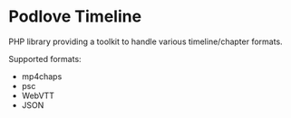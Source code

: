 # Podlove Timeline

PHP library providing a toolkit to handle various timeline/chapter formats.

Supported formats:

- mp4chaps
- psc
- WebVTT
- JSON